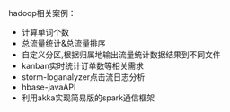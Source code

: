 hadoop相关案例：
* 计算单词个数
* 总流量统计&总流量排序
* 自定义分区,根据归属地输出流量统计数据结果到不同文件
* kanban实时统计订单数等相关需求
* storm-loganalyzer点击流日志分析
* hbase-javaAPI
* 利用akka实现简易版的spark通信框架

